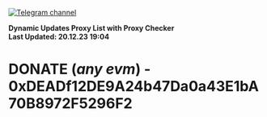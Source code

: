 [![Telegram channel](https://img.shields.io/endpoint?url=https://runkit.io/damiankrawczyk/telegram-badge/branches/master?url=https://t.me/n4z4v0d)](https://t.me/n4z4v0d) 

**Dynamic Updates Proxy List with Proxy Checker**  
**Last Updated: 20.12.23 19:04**

# DONATE (_any evm_) - 0xDEADf12DE9A24b47Da0a43E1bA70B8972F5296F2
